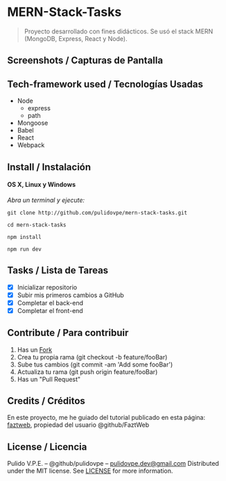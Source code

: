 # MERN-Stack-Tasks
> Proyecto desarrollado con fines didácticos.
> Se usó el stack MERN (MongoDB, Express, React y Node).

## Screenshots / Capturas de Pantalla


## Tech-framework used / Tecnologías Usadas
- Node
	- express
	- path
- Mongoose
- Babel
- React
- Webpack

## Install / Instalación
#### OS X, Linux y Windows
*Abra un terminal y ejecute:*
```Shell
git clone http://github.com/pulidovpe/mern-stack-tasks.git

cd mern-stack-tasks

npm install

npm run dev
```
## Tasks / Lista de Tareas
- [x] Inicializar repositorio
- [x] Subir mis primeros cambios a GitHub
- [x] Completar el back-end
- [x] Completar el front-end

## Contribute / Para contribuir
1. Has un [Fork](https://github.com/pulidovpe/mern-stack-tasks/fork)
2. Crea tu propia rama (git checkout -b feature/fooBar)
3. Sube tus cambios (git commit -am 'Add some fooBar')
4. Actualiza tu rama (git push origin feature/fooBar)
5. Has un "Pull Request"

## Credits / Créditos
En este proyecto, me he guiado del tutorial publicado en esta página:
[faztweb](https://www.faztweb.com/curso/stack-mern), propiedad del usuario @github/FaztWeb

## License / Licencia
Pulido V.P.E. – @github/pulidovpe – pulidovpe.dev@gmail.com
Distributed under the MIT license. See [LICENSE](LICENSE) for more information.
